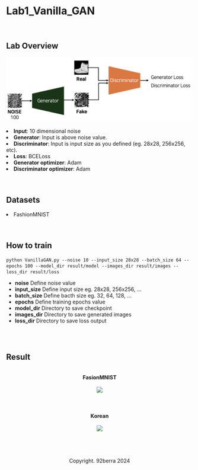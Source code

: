 # Lab1_Vanilla_GAN

<br/>

## Lab Overview

<div align='center'>
    <img src='../figures/overview.png' width='600'/>
</div>

<br/>

<li><b>Input</b>: 10 dimensional noise</li>
<li><b>Generator</b>: Input is above noise value.</li>
<li><b>Discriminator</b>: Input is input size as you defined (eg. 28x28, 256x256, etc).</li>
<li><b>Loss</b>: BCELoss</li>
<li><b>Generator optimizer</b>: Adam</li>
<li><b>Discriminator optimizer</b>: Adam</li>

<br/>
<br/>

## Datasets 

<li>FashionMNIST</li>

<br/>
<br/>

## How to train

```
python VanillaGAN.py --noise 10 --input_size 28x28 --batch_size 64 --epochs 100 --model_dir result/model --images_dir result/images --loss_dir result/loss
```
- <b>noise</b> Define noise value
- <b>input_size</b> Define input size eg. 28x28, 256x256, ...
- <b>batch_size</b> Define bacth size eg. 32, 64, 128, ...
- <b>epochs</b> Define training epochs value
- <b>model_dir</b> Directory to save checkpoint
- <b>images_dir</b> Directory to save generated images
- <b>loss_dir</b> Directory to save loss output

<br/>
<br/>

## Result

<br/>

<div align='center'>
    <b>FasionMNIST</b>
</div>

<br/>

<div align='center'>
    <img src='../figures/result_1-4_reduced.gif' width='500'/>
</div>

<br/>
<br/>
<br/>

<div align='center'>
    <b>Korean</b>
</div>

<br/>

<div align='center'>
    <img src='../figures/result_2-2_reduced.gif' width='500'/>
</div>

<br/>
<br/>
<br/>
<br/>

<div align='center'>
    Copyright. 92berra 2024
</div>


